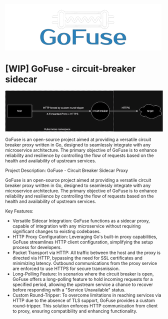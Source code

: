 ![gofuse.png](docs%2Fgofuse.png)

# [WIP] GoFuse - circuit-breaker sidecar

![circuit-breaker.drawio.png](docs%2Fcircuit-breaker.drawio.png)

GoFuse is an open-source project aimed at providing a versatile circuit breaker proxy written in Go, designed to seamlessly integrate with any microservice architecture. The primary objective of GoFuse is to enhance reliability and resilience by controlling the flow of requests based on the health and availability of upstream services.

Project Description: GoFuse - Circuit Breaker Sidecar Proxy

GoFuse is an open-source project aimed at providing a versatile circuit breaker proxy written in Go, designed to seamlessly integrate with any microservice architecture. The primary objective of GoFuse is to enhance reliability and resilience by controlling the flow of requests based on the health and availability of upstream services.

Key Features:

- Versatile Sidecar Integration: GoFuse functions as a sidecar proxy, capable of integration with any microservice without requiring significant changes to existing codebases.
- HTTP Proxy Configuration: Leveraging Go's built-in proxy capabilities, GoFuse streamlines HTTP client configuration, simplifying the setup process for developers.
- Packet Transport via HTTP: All traffic between the host and the proxy is directed via HTTP, bypassing the need for SSL certificates and minimizing latency. Outbound communications from the proxy service are enforced to use HTTPS for secure transmission.
- Long-Polling Feature: In scenarios where the circuit breaker is open, GoFuse offers a long-polling feature to hold incoming requests for a specified period, allowing the upstream service a chance to recover before responding with a "Service Unavailable" status.
- Custom Round-Tripper: To overcome limitations in reaching services via HTTP due to the absence of TLS support, GoFuse provides a custom round-tripper. This solution enforces HTTP communication from client to proxy, ensuring compatibility and enhancing functionality.